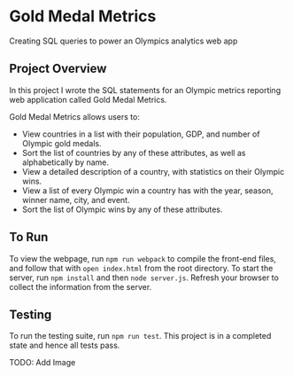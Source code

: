 # Gold Medal Metrics

Creating SQL queries to power an Olympics analytics web app

## Project Overview

In this project I wrote the SQL statements for an Olympic metrics reporting web application called Gold Medal Metrics.

Gold Medal Metrics allows users to:

- View countries in a list with their population, GDP, and number of Olympic gold medals.
- Sort the list of countries by any of these attributes, as well as alphabetically by name.
- View a detailed description of a country, with statistics on their Olympic wins.
- View a list of every Olympic win a country has with the year, season, winner name, city, and event.
- Sort the list of Olympic wins by any of these attributes.

## To Run

To view the webpage, run `npm run webpack` to compile the front-end files, and follow that with `open index.html` from the root directory. To start the server, run `npm install` and then `node server.js`. Refresh your browser to collect the information from the server.

## Testing

To run the testing suite, run `npm run test`. This project is in a completed state and hence all tests pass.

TODO: Add Image
